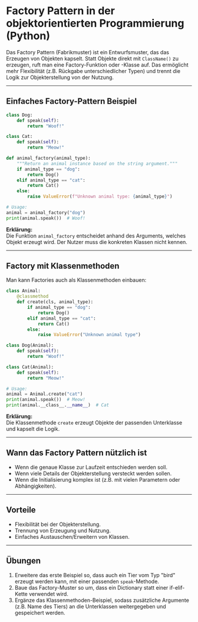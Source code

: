 # Factory Pattern in der objektorientierten Programmierung (Python)

Das Factory Pattern (Fabrikmuster) ist ein Entwurfsmuster, das das Erzeugen von Objekten kapselt.
Statt Objekte direkt mit `ClassName()` zu erzeugen, ruft man eine Factory-Funktion oder -Klasse auf.
Das ermöglicht mehr Flexibilität (z.B. Rückgabe unterschiedlicher Typen) und trennt die Logik zur
Objekterstellung von der Nutzung.

---

## Einfaches Factory-Pattern Beispiel

```python
class Dog:
    def speak(self):
        return "Woof!"

class Cat:
    def speak(self):
        return "Meow!"

def animal_factory(animal_type):
    """Return an animal instance based on the string argument."""
    if animal_type == "dog":
        return Dog()
    elif animal_type == "cat":
        return Cat()
    else:
        raise ValueError(f"Unknown animal type: {animal_type}")

# Usage:
animal = animal_factory("dog")
print(animal.speak())  # Woof!
```
**Erklärung:**  
Die Funktion `animal_factory` entscheidet anhand des Arguments, welches Objekt erzeugt wird.
Der Nutzer muss die konkreten Klassen nicht kennen.

---

## Factory mit Klassenmethoden

Man kann Factories auch als Klassenmethoden einbauen:

```python
class Animal:
    @classmethod
    def create(cls, animal_type):
        if animal_type == "dog":
            return Dog()
        elif animal_type == "cat":
            return Cat()
        else:
            raise ValueError("Unknown animal type")

class Dog(Animal):
    def speak(self):
        return "Woof!"

class Cat(Animal):
    def speak(self):
        return "Meow!"

# Usage:
animal = Animal.create("cat")
print(animal.speak())  # Meow!
print(animal.__class__.__name__)  # Cat
```
**Erklärung:**  
Die Klassenmethode `create` erzeugt Objekte der passenden Unterklasse und kapselt die Logik.

---

## Wann das Factory Pattern nützlich ist

- Wenn die genaue Klasse zur Laufzeit entschieden werden soll.
- Wenn viele Details der Objekterstellung versteckt werden sollen.
- Wenn die Initialisierung komplex ist (z.B. mit vielen Parametern oder Abhängigkeiten).

---

## Vorteile

- Flexibilität bei der Objekterstellung.
- Trennung von Erzeugung und Nutzung.
- Einfaches Austauschen/Erweitern von Klassen.

---

## Übungen

1. Erweitere das erste Beispiel so, dass auch ein Tier vom Typ "bird" erzeugt werden kann,
   mit einer passenden `speak`-Methode.
2. Baue das Factory-Muster so um, dass ein Dictionary statt einer if-elif-Kette verwendet wird.
3. Ergänze das Klassenmethoden-Beispiel, sodass zusätzliche Argumente (z.B. Name des Tiers)
   an die Unterklassen weitergegeben und gespeichert werden.
